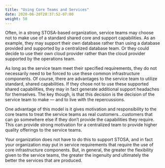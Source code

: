 ```yaml
---
title: "Using Core Teams and Services"
date: 2020-06-20T20:37:52-07:00
weight: 50
---
```

Often, in a strong STOSA-based organization, service teams may choose not to make use of a standard shared core and support capabilities. As an example, they may support their own database rather than using a database provided and supported by a centralized database team. Or they could decide to use their own cloud provider rather than the cloud provider supported by the operations team.

As long as the service team meet their specified requirements, they do not necessarily need to be forced to use these common infrastructure components. Of course, there are advantages to the service team to utilize standard, shared capabilities. If they chose not to use these supported shared capabilities, they may in fact generate additional support headaches for themselves. The key though, is that this decision is the decision of the service team to make — and to live with the repercussions.

One advantage of this model is it gives motivation and responsibility to the core teams to treat the service teams as real customers…customers that can go somewhere else if they don’t provide the capabilities they require. This can provide strong motivation for a centralized team to provide higher quality offerings to the service teams.

Your organization does not have to do this to support STOSA, and in fact your organization may put in service requirements that require the use of core infrastructure components. But, in general, the greater the flexibility given to the service teams, the greater the ingenuity and ultimately the better the services that are produced.